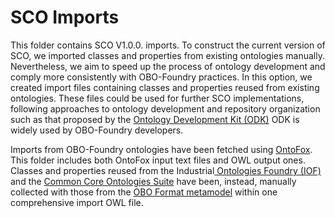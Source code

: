 # SCO Imports

This folder contains SCO V1.0.0. imports. To construct the current version of SCO, we imported classes and properties from existing ontologies manually. Nevertheless, we aim to speed up the process of ontology development and comply more consistently with OBO-Foundry practices. In this option, we created import files containing classes and properties reused from existing ontologies. These files could be used for further SCO implementations, following approaches to ontology development and repository organization such as that proposed by the [Ontology Development Kit (ODK)](https://github.com/INCATools/ontology-development-kit) ODK is widely used by OBO-Foundry developers.

Imports from OBO-Foundry ontologies have been fetched using [OntoFox](https://ontofox.hegroup.org/). This folder includes both OntoFox input text files and OWL output ones. Classes and properties reused from the Industrial[ Ontologies Foundry (IOF)](https://github.com/iofoundry/ontology) and the [Common Core Ontologies Suite](https://github.com/CommonCoreOntology/CommonCoreOntologies/tree/master) have been, instead, manually collected with those from the [OBO Format metamodel](http://www.geneontology.org/formats/oboInOwl) within one comprehensive import OWL file.
